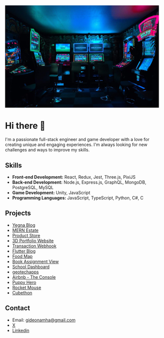 ![Cover](https://github.com/GideonAmhaG/GideonAmhaG/blob/main/carl-raw-m3hn2Kn5Bns-unsplash-min-min-compressed-min.jpg)

# Hi there 👋

I'm a passionate full-stack engineer and game developer with a love for creating unique and engaging experiences. I'm always looking for new challenges and ways to improve my skills.

## Skills

* **Front-end Development:** React, Redux, Jest, Three.js, PixiJS
* **Back-end Development:** Node.js, Express.js, GraphQL, MongoDB, PostgreSQL, MySQL
* **Game Development:** Unity, JavaScript
* **Programming Languages:** JavaScript, TypeScript, Python, C#, C

## Projects

* [Yegna Blog](https://github.com/GideonAmhaG/yegna-blog)
* [MERN Estate](https://github.com/GideonAmhaG/MERN-estate)
* [Product Store](https://github.com/GideonAmhaG/product_store)
* [3D Portfolio Website](https://github.com/GideonAmhaG/my_portfolio)
* [Transaction Webhook](https://github.com/GideonAmhaG/transaction-webhook)
* [Flutter Blog](https://github.com/GideonAmhaG/flutter_blog)
* [Food Map](https://github.com/GideonAmhaG/food-map)  
* [Book Assignment View](https://github.com/GideonAmhaG/Book_Assignment_View)
* [School Dashboard](https://github.com/GideonAmhaG/school-dashboard)
* [geotechapps](https://geotechapps.phaedrusstudios.com/)
* [Airbnb - The Console](https://github.com/GideonAmhaG/AirBnB_clone_v4)
* [Puppy Hero](https://puppyhero.phaedrusstudios.com/)
* [Rocket Mouse](https://github.com/GideonAmhaG/rocket_mouse)
* [Cubethon](https://github.com/GideonAmhaG/cubethon)
  
## Contact

* Email: gideonamha@gmail.com
* [X](https://x.com/GideonAmha)
* [Linkedin](https://www.linkedin.com/in/gideon-amha-g/)
